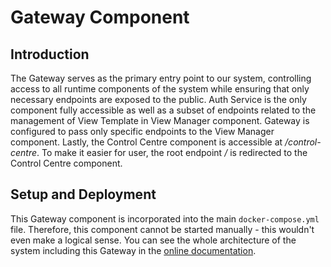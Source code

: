 # Gateway Component

## Introduction

The Gateway serves as the primary entry point to our system, controlling access to all runtime components of the system while ensuring that only necessary endpoints are exposed to the public. Auth Service is the only component fully accessible as well as a subset of endpoints related to the management of View Template in View Manager component. Gateway is configured to pass only specific endpoints to the View Manager component. Lastly, the Control Centre component is accessible at */control-centre*. To make it easier for user, the root endpoint */* is redirected to the Control Centre component.

## Setup and Deployment

This Gateway component is incorporated into the main `docker-compose.yml` file. Therefore, this component cannot be started manually - this wouldn't even make a logical sense. You can see the whole architecture of the system including this Gateway in the [online documentation](https://marekstef.github.io/storage-system-documentation/docs/main-system/introduction/architecture-of-the-storage-backend-system). 